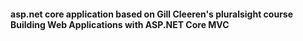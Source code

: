 #### asp.net core application based on Gill Cleeren's pluralsight course Building Web Applications with ASP.NET Core MVC
